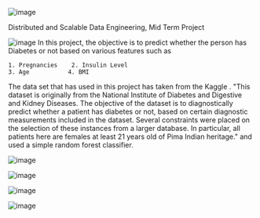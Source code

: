  ![image](https://user-images.githubusercontent.com/99366942/196695905-277c3466-0054-4773-809f-481cacd42dbc.png)

Distributed and Scalable Data Engineering, Mid Term Project

![image](https://user-images.githubusercontent.com/99366942/196695788-03eb991e-e0a8-4445-8661-304c0700ccc8.png)
In this project, the objective is to predict whether the person has Diabetes or not based on various features such as
		
    1. Pregnancies    2. Insulin Level
    3. Age	         4. BMI
The data set that has used in this project has taken from the Kaggle . "This dataset is originally from the National Institute of Diabetes and Digestive and Kidney Diseases. The objective of the dataset is to diagnostically predict whether a patient has diabetes or not, based on certain diagnostic measurements included in the dataset. Several constraints were placed on the selection of these instances from a larger database. In particular, all patients here are females at least 21 years old of Pima Indian heritage." and used a simple random forest classifier.


  ![image](https://user-images.githubusercontent.com/99366942/196713073-9d66bfb0-726b-4f0b-a269-158005085207.png)
  
  ![image](https://user-images.githubusercontent.com/99366942/196713325-4ede6d13-9de0-44b1-a7d6-4947ba4aff11.png)
  
  ![image](https://user-images.githubusercontent.com/99366942/196713396-f89c4fd2-9d78-405f-b951-67512e9b1d97.png)
  
  ![image](https://user-images.githubusercontent.com/99366942/196713510-a1161dcf-7952-42eb-a969-725bdaae6dce.png)

  


